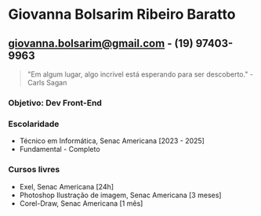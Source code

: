 
# Giovanna Bolsarim Ribeiro Baratto 
## giovanna.bolsarim@gmail.com - (19) 97403-9963
> "Em algum lugar, algo incrivel está esperando para ser descoberto." - Carls Sagan

### Objetivo: Dev Front-End

### Escolaridade
- Técnico em Informática, Senac Americana [2023 - 2025]
- Fundamental - Completo

### Cursos livres
- Exel, Senac Americana [24h]
- Photoshop Ilustração de imagem, Senac Americana [3 meses]
- Corel-Draw, Senac Americana [1 mês]


